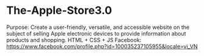 # The-Apple-Store3.0
Purpose: Create a user-friendly, versatile, and accessible website on the subject of selling Apple electronic devices to provide information about products and shopping.
HTML + CSS + JS
Facebook: https://www.facebook.com/profile.php?id=100035237105955&locale=vi_VN

